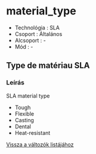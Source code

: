 # material\_type

* Technológia : SLA
* Csoport : Általános
* Alcsoport : -
* Mód : -

## Type de matériau SLA

### Leírás

SLA material type

* Tough
* Flexible
* Casting
* Dental
* Heat-resistant

[Vissza a változók listájához](variable_list.md)


